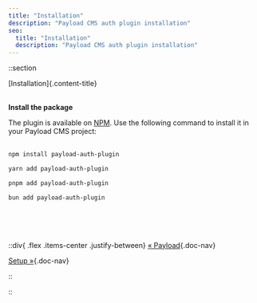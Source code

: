 ```yaml
---
title: "Installation"
description: "Payload CMS auth plugin installation"
seo:
  title: "Installation"
  description: "Payload CMS auth plugin installation"
---
```


::section

[Installation]{.content-title}
<br/>
<br/>

**Install the package**

The plugin is available on [NPM](https://www.npmjs.com/package/payload-auth-plugin). Use the following command to install it in your Payload CMS project:
<br/>
<br/>

```sh [npm]
npm install payload-auth-plugin
```

```sh [yarn]
yarn add payload-auth-plugin
```

```sh [pnpm]
pnpm add payload-auth-plugin
```

```sh [bun]
bun add payload-auth-plugin
```

<br/>
<br/>
<br/>

::div{ .flex .items-center .justify-between}
[&laquo; Payload](/docs/plugins/payload){.doc-nav}

[Setup &raquo;](/docs/plugins/payload/setup){.doc-nav}

::

::
